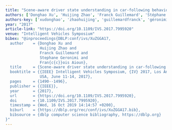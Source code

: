 ```yaml
---
title: "Scene-aware driver state understanding in car-following behaviors"
authors: ['Donghao Xu', 'Huijing Zhao', 'Franck Guillemard', 'Stéphane Géronimi', 'François Aioun']
authors-key: ['xudonghao', 'zhaohuijing', 'guillemardfranck', 'géronimistéphane', 'aiounfrançois']
year: "2017"
article-link: "https://doi.org/10.1109/IVS.2017.7995920"
venue: "Intelligent Vehicles Symposium"
bibex: "@inproceedings{DBLP:conf/ivs/XuZGGA17,
  author    = {Donghao Xu and
               Huijing Zhao and
               Franck Guillemard and
               Stephane Geronimi and
               Fran{c{c}}ois Aioun},
  title     = {Scene-aware driver state understanding in car-following behaviors},
  booktitle = {{IEEE} Intelligent Vehicles Symposium, {IV} 2017, Los Angeles, CA,
               USA, June 11-14, 2017},
  pages     = {1490--1496},
  publisher = {{IEEE}},
  year      = {2017},
  url       = {https://doi.org/10.1109/IVS.2017.7995920},
  doi       = {10.1109/IVS.2017.7995920},
  timestamp = {Wed, 16 Oct 2019 14:14:57 +0200},
  biburl    = {https://dblp.org/rec/conf/ivs/XuZGGA17.bib},
  bibsource = {dblp computer science bibliography, https://dblp.org}
}"
---
```

